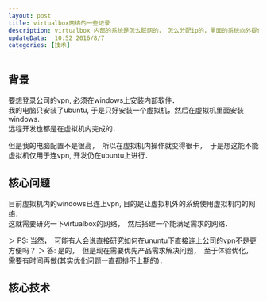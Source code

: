 ```yaml
---  
layout: post  
title: virtualbox网络的一些记录   
description: virtualbox 内部的系统是怎么联网的，　怎么分配ip的，里面的系统向外提供服务该怎么做等等研究．  
updateData:  10:52 2016/8/7
categories: [技术]
---  
```



## 背景

要想登录公司的vpn, 必须在windows上安装内部软件．  
我的电脑只安装了ubuntu, 于是只好安装一个虚拟机，然后在虚拟机里面安装windows.  
远程开发也都是在虚拟机内完成的．  

但是我的电脑配置不是很高，　所以在虚拟机内操作就变得很卡，　于是想这能不能虚拟机仅用于连vpn, 开发仍在ubuntu上进行．  



## 核心问题

目前虚拟机内的windows已连上vpn, 目的是让虚拟机外的系统使用虚拟机内的网络．  
这就需要研究一下virtualbox的网络，　然后搭建一个能满足需求的网络．  

＞ PS: 当然，　可能有人会说直接研究如何在ununtu下直接连上公司的vpn不是更方便吗？
＞ 答: 是的，　但是现在需要优先产品需求解决问题，　至于体验优化，需要有时间再做(其实优化问题一直都排不上期的)．  


## 核心技术






